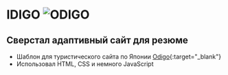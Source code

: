 # IDIGO ![ODIGO](./img/favicon/favicon.ico)

## Сверстал адаптивный сайт для резюме

- Шаблон для туристического сайта по Японии [Odigo](https://kirilllagutin.github.io/TravelOdigo/){:target="_blank"}
- Использовал HTML, CSS и немного JavaScript
